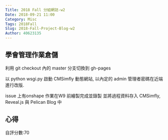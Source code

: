 ```yaml
---
Title: 2018 Fall 分組網誌-w2
Date: 2018-09-21 11:00
Category: Misc
Tags: 2018Fall
Slug: 2018-Fall-Project-Blog-w2
Author: 40623135
---
```



<!-- PELICAN_END_SUMMARY -->
學會管理作業倉儲
----
利用 git checkout 內的 master 分支切換到 gh-pages

以 python wsgi.py 啟動 CMSimfly 動態網站, 以內定的 admin 管理者密碼在近端進行改版.

issue 上有onshape 作業在W9 前繪製完成並錄製 並將過程資料存入 CMSimfly, Reveal.js 與 Pelican Blog 中



心得
----



自評分數:70
